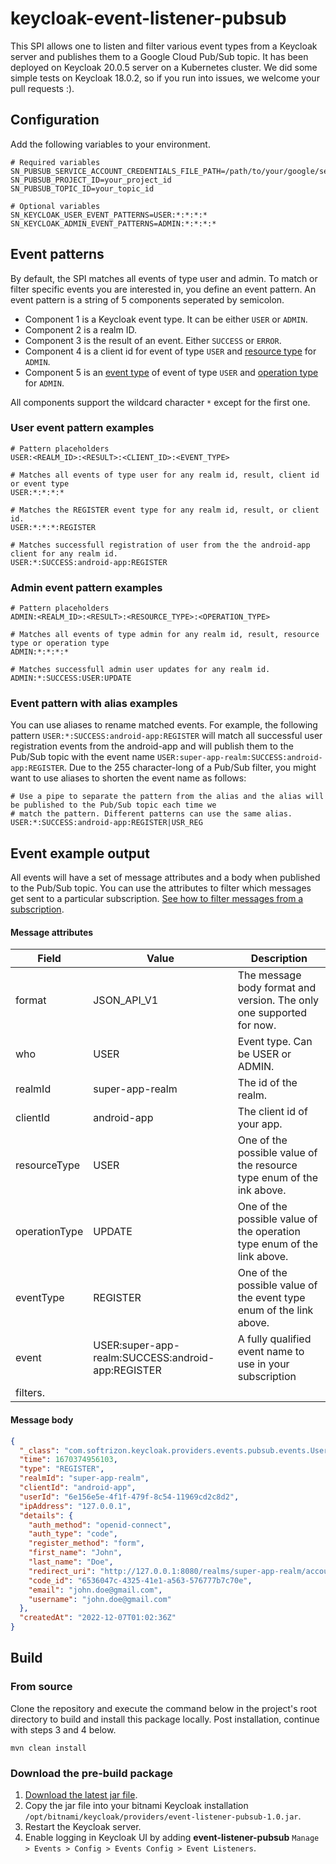 # keycloak-event-listener-pubsub

This SPI allows one to listen and filter various event types from a Keycloak server
and publishes them to a Google Cloud Pub/Sub topic. It has been deployed on Keycloak 20.0.5 server
on a Kubernetes cluster. We did some simple tests on Keycloak 18.0.2, so if you run into issues,
we welcome your pull requests :).

## Configuration

Add the following variables to your environment.

```
# Required variables
SN_PUBSUB_SERVICE_ACCOUNT_CREDENTIALS_FILE_PATH=/path/to/your/google/service_account_key_file.json
SN_PUBSUB_PROJECT_ID=your_project_id
SN_PUBSUB_TOPIC_ID=your_topic_id

# Optional variables
SN_KEYCLOAK_USER_EVENT_PATTERNS=USER:*:*:*:*
SN_KEYCLOAK_ADMIN_EVENT_PATTERNS=ADMIN:*:*:*:*
```

## Event patterns

By default, the SPI matches all events of type user and admin. To match or filter specific events you are interested in,
you define an event pattern. An event pattern is a string of 5 components seperated by semicolon.

* Component 1 is a Keycloak event type. It can be either `USER` or `ADMIN`.
* Component 2 is a realm ID.
* Component 3 is the result of an event. Either `SUCCESS` or `ERROR`.
* Component 4 is a client id for event of type `USER`
  and [resource type](https://www.keycloak.org/docs-api/18.0/javadocs/org/keycloak/events/admin/ResourceType.html)
  for `ADMIN`.
* Component 5 is an [event type](https://www.keycloak.org/docs-api/18.0/javadocs/org/keycloak/events/EventType.html) of
  event of type `USER`
  and [operation type](https://www.keycloak.org/docs-api/18.0/javadocs/org/keycloak/events/admin/OperationType.html)
  for `ADMIN`.

All components support the wildcard character `*` except for the first one.

### User event pattern examples

```
# Pattern placeholders
USER:<REALM_ID>:<RESULT>:<CLIENT_ID>:<EVENT_TYPE>

# Matches all events of type user for any realm id, result, client id or event type
USER:*:*:*:*

# Matches the REGISTER event type for any realm id, result, or client id.
USER:*:*:*:REGISTER

# Matches successfull registration of user from the the android-app client for any realm id.
USER:*:SUCCESS:android-app:REGISTER
```

### Admin event pattern examples

```
# Pattern placeholders
ADMIN:<REALM_ID>:<RESULT>:<RESOURCE_TYPE>:<OPERATION_TYPE>

# Matches all events of type admin for any realm id, result, resource type or operation type
ADMIN:*:*:*:*

# Matches successfull admin user updates for any realm id.
ADMIN:*:SUCCESS:USER:UPDATE
```

### Event pattern with alias examples

You can use aliases to rename matched events. For example, the following pattern `USER:*:SUCCESS:android-app:REGISTER`
will match all successful user registration events from the android-app and will publish them to the Pub/Sub topic with
the event name `USER:super-app-realm:SUCCESS:android-app:REGISTER`. Due to the 255 character-long of a Pub/Sub filter,
you might want to use aliases to shorten the event name as follows:

```
# Use a pipe to separate the pattern from the alias and the alias will be published to the Pub/Sub topic each time we 
# match the pattern. Different patterns can use the same alias.
USER:*:SUCCESS:android-app:REGISTER|USR_REG
```

## Event example output

All events will have a set of message attributes and a body when published to the Pub/Sub topic. You can use the
attributes to filter which messages get sent to a particular
subscription. [See how to filter messages from a subscription](https://cloud.google.com/pubsub/docs/subscription-message-filter).

#### Message attributes

| Field | Value | Description
| -- | ---- | ---- |
| format | JSON_API_V1 | The message body format and version. The only one supported for now. |
| who | USER | Event type. Can be USER or ADMIN. |
| realmId | super-app-realm | The id of the realm. |
| clientId | android-app | The client id of your app. |
| resourceType | USER | One of the possible value of the resource type enum of the ink above. |
| operationType | UPDATE | One of the possible value of the operation type enum of the link above. |
| eventType | REGISTER | One of the possible value of the event type enum of the link above. |
| event | USER:super-app-realm:SUCCESS:android-app:REGISTER | A fully qualified event name to use in your subscription
filters. |

#### Message body

```json
{
  "_class": "com.softrizon.keycloak.providers.events.pubsub.events.UserEventMessage",
  "time": 1670374956103,
  "type": "REGISTER",
  "realmId": "super-app-realm",
  "clientId": "android-app",
  "userId": "6e156e5e-4f1f-479f-8c54-11969cd2c8d2",
  "ipAddress": "127.0.0.1",
  "details": {
    "auth_method": "openid-connect",
    "auth_type": "code",
    "register_method": "form",
    "first_name": "John",
    "last_name": "Doe",
    "redirect_uri": "http://127.0.0.1:8080/realms/super-app-realm/account/#/",
    "code_id": "6536047c-4325-41e1-a563-576777b7c70e",
    "email": "john.doe@gmail.com",
    "username": "john.doe@gmail.com"
  },
  "createdAt": "2022-12-07T01:02:36Z"
}
```

## Build

### From source

Clone the repository and execute the command below in the project's root directory to build and install this package
locally. Post installation, continue with steps 3 and 4 below.

```
mvn clean install
```

### Download the pre-build package

1. [Download the latest jar file](https://github.com/softrizon/keycloak-event-listener-pubsub/releases/download/1.0/event-listener-pubsub-1.0.jar).
2. Copy the jar file into your bitnami Keycloak
   installation `/opt/bitnami/keycloak/providers/event-listener-pubsub-1.0.jar`.
3. Restart the Keycloak server.
4. Enable logging in Keycloak UI by adding **event-listener-pubsub**
   `Manage > Events > Config > Events Config > Event Listeners`.
